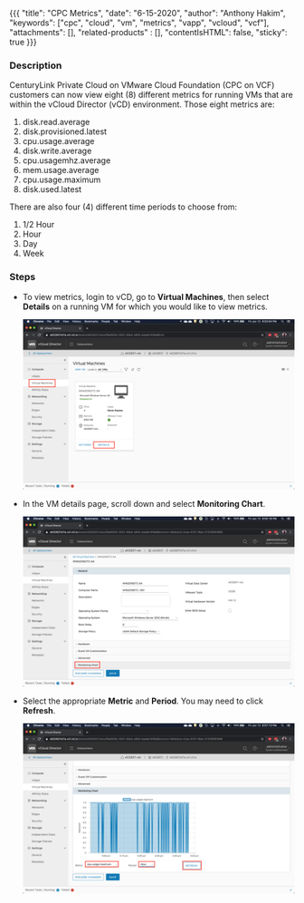 {{{
  "title": "CPC Metrics",
  "date": "6-15-2020",
  "author": "Anthony Hakim",
  "keywords": ["cpc", "cloud", "vm", "metrics", "vapp", "vcloud", "vcf"],
  "attachments": [],
  "related-products" : [],
  "contentIsHTML": false,
  "sticky": true
}}}

### Description
CenturyLink Private Cloud on VMware Cloud Foundation (CPC on VCF) customers can now view eight (8) different metrics for running VMs that are within the vCloud Director (vCD) environment. Those eight metrics are:

1.	disk.read.average
2.	disk.provisioned.latest
3.	cpu.usage.average
4.	disk.write.average
5.	cpu.usagemhz.average
6.	mem.usage.average
7.	cpu.usage.maximum
8.	disk.used.latest

There are also four (4) different time periods to choose from:

1. 1/2 Hour
2. Hour
3. Day
4. Week

### Steps
* To view metrics, login to vCD, go to **Virtual Machines**, then select **Details** on a running VM for which you would like to view metrics.

  ![CPC Metrics](../../images/dccf/cpc-metrics1.png)

* In the VM details page, scroll down and select **Monitoring Chart**.

  ![CPC Metrics](../../images/dccf/cpc-metrics2.png)

* Select the appropriate **Metric** and **Period**. You may need to click **Refresh**.

  ![CPC Metrics](../../images/dccf/cpc-metrics3.png)
